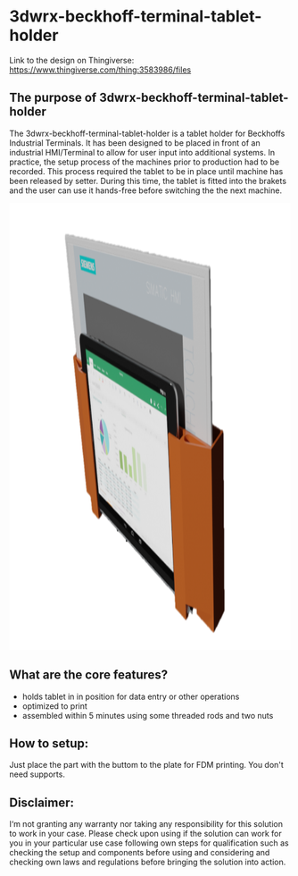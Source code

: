 # 3dwrx-beckhoff-terminal-tablet-holder
Link to the design on Thingiverse:
https://www.thingiverse.com/thing:3583986/files

## The purpose of 3dwrx-beckhoff-terminal-tablet-holder
The 3dwrx-beckhoff-terminal-tablet-holder is a tablet holder for Beckhoffs Industrial Terminals. It has been designed to be placed in front of an industrial HMI/Terminal to allow for user input into additional systems. In practice, the setup process of the machines prior to production had to be recorded. This process required the tablet to be in place until machine has been released by setter. During this time, the tablet is fitted into the brakets and the user can use it hands-free before switching the the next machine.

<p align="center">
  <img 
    width="1000"
    height="800"
    src="https://github.com/thomaszipf/3dwrx-Beckhoff-Terminal-Tablet-Holder/blob/main/Images/Beckhoff-Terminal-Tablet-Holder1.PNG"
  >
</p>

## What are the core features?
* holds tablet in in position for data entry or other operations
* optimized to print
* assembled within 5 minutes using some threaded rods and two nuts

## How to setup:
Just place the part with the buttom to the plate for FDM printing. You don't need supports. 

## Disclaimer:
I‘m not granting any warranty nor taking any responsibility for this solution to work in your case. Please check upon using if the solution can work for you in your particular use case following own steps for qualification such as checking the setup and components before using and considering and checking own laws and regulations before bringing the solution into action.

